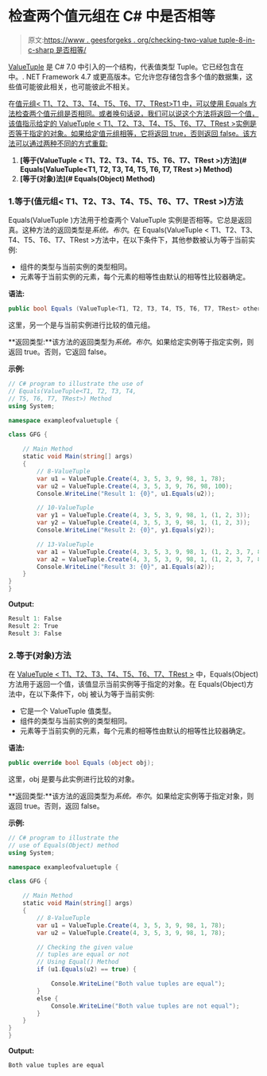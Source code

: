 # 检查两个值元组<t1>在 C# 中是否相等</t1>

> 原文:[https://www . geesforgeks . org/checking-two-value tuple-8-in-c-sharp 是否相等/](https://www.geeksforgeeks.org/checking-if-two-valuetuple-8-are-equal-or-not-in-c-sharp/)

[ValueTuple](https://www.geeksforgeeks.org/valuetuple-in-c-sharp/) 是 C# 7.0 中引入的一个结构，代表值类型 Tuple。它已经包含在中。. NET Framework 4.7 或更高版本。它允许您存储包含多个值的数据集，这些值可能彼此相关，也可能彼此不相关。

在[值元组< T1、T2、T3、T4、T5、T6、T7、TRest>T1 中，可以使用 Equals 方法检查两个值元组是否相同。或者换句话说，我们可以说这个方法将返回一个值，该值指示给定的 ValueTuple < T1、T2、T3、T4、T5、T6、T7、TRest >实例是否等于指定的对象。如果给定值元组相等，它将返回 true，否则返回 false。该方法可以通过两种不同的方式重载:](https://www.geeksforgeeks.org/c-sharp-valuetuple-8-struct/)

1.  **[等于(ValueTuple < T1、T2、T3、T4、T5、T6、T7、TRest >)方法](# Equals(ValueTuple<T1, T2, T3, T4, T5, T6, T7, TRest >) Method)**
2.  **[等于(对象)法](# Equals(Object) Method)**

### 1.等于(值元组< T1、T2、T3、T4、T5、T6、T7、TRest >)方法

Equals(ValueTuple <t1 t2="" t3="" t4="" t5="" t6="" t7="" trest="">)方法用于检查两个 ValueTuple <t1 t2="" t3="" t4="" t5="" t6="" t7="" trest="">实例是否相等。它总是返回真。这种方法的返回类型是*系统。布尔*。在 Equals(ValueTuple < T1、T2、T3、T4、T5、T6、T7、TRest >方法中，在以下条件下，其他参数被认为等于当前实例:</t1></t1>

*   组件的类型与当前实例的类型相同。
*   元素等于当前实例的元素，每个元素的相等性由默认的相等性比较器确定。

**语法:**

```cs
public bool Equals (ValueTuple<T1, T2, T3, T4, T5, T6, T7, TRest> other);
```

这里，另一个是与当前实例进行比较的值元组。

**返回类型:**该方法的返回类型为*系统。布尔*。如果给定实例等于指定实例，则返回 true。否则，它返回 false。

**示例:**

```cs
// C# program to illustrate the use of
// Equals(ValueTuple<T1, T2, T3, T4,
// T5, T6, T7, TRest>) Method
using System;

namespace exampleofvaluetuple {

class GFG {

    // Main Method
    static void Main(string[] args)
    {
        // 8-ValueTuple
        var u1 = ValueTuple.Create(4, 3, 5, 3, 9, 98, 1, 78);
        var u2 = ValueTuple.Create(4, 3, 5, 3, 9, 76, 98, 100);
        Console.WriteLine("Result 1: {0}", u1.Equals(u2));

        // 10-ValueTuple
        var y1 = ValueTuple.Create(4, 3, 5, 3, 9, 98, 1, (1, 2, 3));
        var y2 = ValueTuple.Create(4, 3, 5, 3, 9, 98, 1, (1, 2, 3));
        Console.WriteLine("Result 2: {0}", y1.Equals(y2));

        // 13-ValueTuple
        var a1 = ValueTuple.Create(4, 3, 5, 3, 9, 98, 1, (1, 2, 3, 7, 8, 9));
        var a2 = ValueTuple.Create(4, 3, 5, 3, 9, 98, 1, (1, 2, 3, 7, 8, 30));
        Console.WriteLine("Result 3: {0}", a1.Equals(a2));
    }
}
}
```

**Output:**

```cs
Result 1: False
Result 2: True
Result 3: False

```

### 2.等于(对象)方法

在 [ValueTuple < T1、T2、T3、T4、T5、T6、T7、TRest >](https://www.geeksforgeeks.org/c-sharp-valuetuple-8-struct/) 中，Equals(Object)方法用于返回一个值，该值显示当前实例等于指定的对象。在 Equals(Object)方法中，在以下条件下，obj 被认为等于当前实例:

*   它是一个 ValueTuple 值类型。
*   组件的类型与当前实例的类型相同。
*   元素等于当前实例的元素，每个元素的相等性由默认的相等性比较器确定。

**语法:**

```cs
public override bool Equals (object obj);
```

这里，obj 是要与此实例进行比较的对象。

**返回类型:**该方法的返回类型为*系统。布尔*。如果给定实例等于指定对象，则返回 true。否则，返回 false。

**示例:**

```cs
// C# program to illustrate the 
// use of Equals(Object) method
using System;

namespace exampleofvaluetuple {

class GFG {

    // Main Method
    static void Main(string[] args)
    {
        // 8-ValueTuple
        var u1 = ValueTuple.Create(4, 3, 5, 3, 9, 98, 1, 78);
        var u2 = ValueTuple.Create(4, 3, 5, 3, 9, 98, 1, 78);

        // Checking the given value
        // tuples are equal or not
        // Using Equal() Method
        if (u1.Equals(u2) == true) {

            Console.WriteLine("Both value tuples are equal");
        }
        else {
            Console.WriteLine("Both value tuples are not equal");
        }
    }
}
}
```

**Output:**

```cs
Both value tuples are equal

```